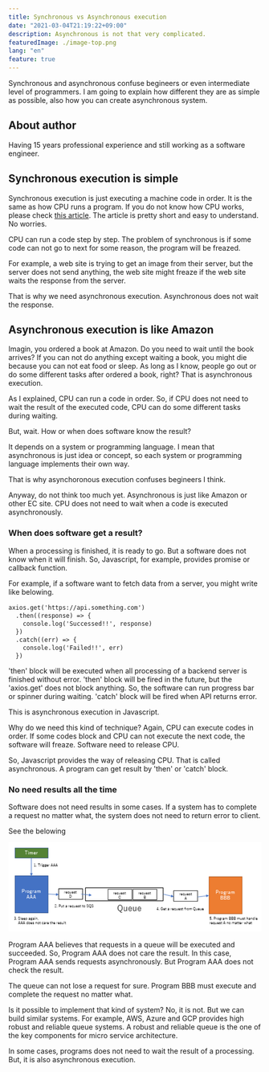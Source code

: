 ```yaml
---
title: Synchronous vs Asynchronous execution
date: "2021-03-04T21:19:22+09:00"
description: Asynchronous is not that very complicated.
featuredImage: ./image-top.png
lang: "en"
feature: true
---
```



Synchronous and asynchronous confuse begineers or even intermediate level of programmers. I am going to explain how different they are as simple as possible, also how you can create asynchronous system.


## About author

Having 15 years professional experience and still working as a software engineer.

## Synchronous execution is simple

Synchronous execution is just executing a machine code in order. It is the same as how CPU runs a program. If you do not know how CPU works, please check [this article](/en/blogs/how-cpu-execute-program). The article is pretty short and easy to understand. No worries.

CPU can run a code step by step. The problem of synchronous is if some code can not go to next for some reason, the program will be freazed. 

For example, a web site is trying to get an image from their server, but the server does not send anything, the web site might freaze if the web site waits the response from the server.

That is why we need asynchronous execution. Asynchronous does not wait the response. 


## Asynchronous execution is like Amazon


Imagin, you ordered a book at Amazon. Do you need to wait until the book arrives? If you can not do anything except waiting a book, you might die because you can not eat food or sleep. As long as I know, people go out or do some different tasks after ordered a book, right? That is asynchronous execution.

As I explained, CPU can run a code in order. So, if CPU does not need to wait the result of the executed code, CPU can do some different tasks during waiting.

But, wait. How or when does software know the result? 

It depends on a system or programming language. I mean that asynchronous is just idea or concept, so each system or programming language implements their own way.

That is why asynchoronous execution confuses begineers I think. 

Anyway, do not think too much yet. Asynchronous is just like Amazon or other EC site. CPU does not need to wait when a code is executed asynchronously.

### When does software get a result?

When a processing is finished, it is ready to go. But a software does not know when it will finish. So, Javascript, for example, provides promise or callback function.

For example, if a software want to fetch data from a server, you might write like belowing.

```
axios.get('https://api.something.com')
  .then((response) => {
    console.log('Successed!!', response)
  })
  .catch((err) => {
    console.log('Failed!!', err)
  })
```

'then' block will be executed when all processing of a backend server is finished without error. 'then' block will be fired in the future, but the 'axios.get' does not block anything. So, the software can run progress bar or spinner during waiting. 'catch' block will be fired when API returns error.

This is asynchronous execution in Javascript.

Why do we need this kind of technique? Again, CPU can execute codes in order. If some codes block and CPU can not execute the next code, the software will freaze. Software need to release CPU.

So, Javascript provides the way of releasing CPU. That is called asynchronous. A program can get result by 'then' or 'catch' block.

### No need results all the time

Software does not need results in some cases. If a system has to complete a request no matter what, the system does not need to return error to client.

See the belowing


![image](./image-queue.png)


Program AAA believes that requests in a queue will be executed and succeeded. So, Program AAA does not care the result. In this case, Program AAA sends requests asynchronously. But Program AAA does not check the result.

The queue can not lose a request for sure. Program BBB must execute and complete the request no matter what. 

Is it possible to implement that kind of system? No, it is not. But we can build similar systems. For example, AWS, Azure and GCP provides high robust and reliable queue systems. A robust and reliable queue is the one of the key components for micro service architecture.

In some cases, programs does not need to wait the result of a processing. But, it is also asynchronous execution.









